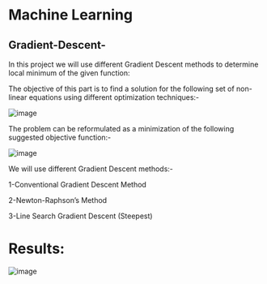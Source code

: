 # Machine Learning
## Gradient-Descent-
In this project we will use different Gradient Descent methods to determine local minimum of the given function:

The objective of this part is to find a solution for the following set of non-linear 
equations using different optimization techniques:-

![image](https://user-images.githubusercontent.com/106331831/236287269-b4d2a776-55e4-44fb-bbd3-709e64ab1f70.png)

The problem can be reformulated as a minimization of the following suggested 
objective function:-

![image](https://user-images.githubusercontent.com/106331831/236287358-dc769fc9-867d-47be-ad38-269cadb58df9.png)

We will use different Gradient Descent methods:-

1-Conventional Gradient Descent Method

2-Newton-Raphson’s Method

3-Line Search Gradient Descent (Steepest)

# Results:

![image](https://github.com/MostafaELFEEL/Machine-Learning/assets/106331831/84647185-2cd0-402a-8b75-d3b905613aa6)

